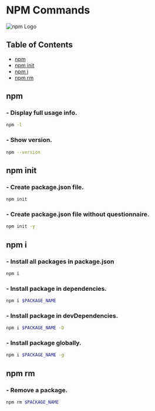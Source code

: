 NPM Commands
============

![npm Logo](../../.logos/logo.svg)

Table of Contents
-----------------

- [npm](#npm)
- [npm init](#npm-init)
- [npm i](#npm-i)
- [npm rm](#npm-rm)

npm
---

### - Display full usage info.
```sh
npm -l
```
### - Show version.
```sh
npm --version
```

npm init
--------

### - Create package.json file.
```sh
npm init
```
### - Create package.json file without questionnaire.
```sh
npm init -y
```

npm i
-----

### - Install all packages in package.json
```sh
npm i
```
### - Install package in dependencies.
```sh
npm i $PACKAGE_NAME
```
### - Install package in devDependencies.
```sh
npm i $PACKAGE_NAME -D
```
### - Install package globally.
```sh
npm i $PACKAGE_NAME -g
```

npm rm
------

### - Remove a package.
```sh
npm rm $PACKAGE_NAME
```